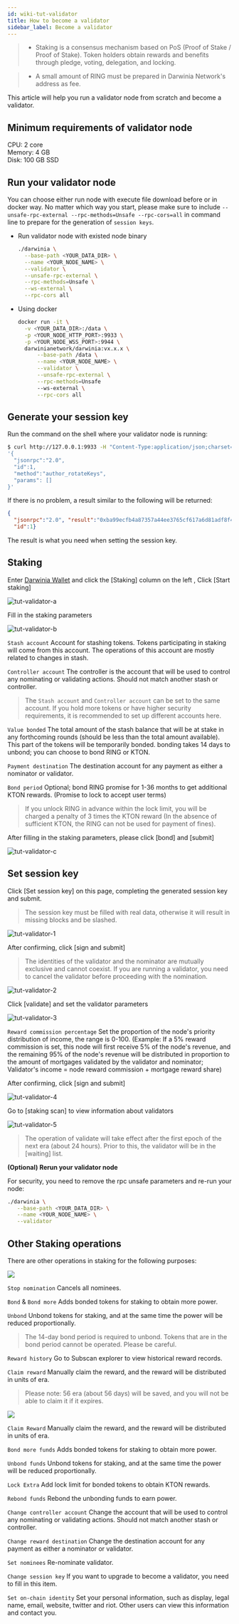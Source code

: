 ```yaml
---
id: wiki-tut-validator
title: How to become a validator
sidebar_label: Become a validator
---
```


> - Staking is a consensus mechanism based on PoS (Proof of Stake / Proof of Stake). Token holders obtain rewards and benefits through pledge, voting, delegation, and locking.

> - A small amount of RING must be prepared in Darwinia Network's address as fee.

This article will help you run a validator node from scratch and become a validator.

## Minimum requirements of validator node

CPU: 2 core  
Memory: 4 GB  
Disk: 100 GB SSD  

## Run your validator node

You can choose either run node with execute file download before or in docker way. No matter which way you start, please make sure 
to include `--unsafe-rpc-external --rpc-methods=Unsafe --rpc-cors=all` in command line to prepare for the generation of `session keys`.

- Run validator node with existed node binary

  ```sh
  ./darwinia \
    --base-path <YOUR_DATA_DIR> \
    --name <YOUR_NODE_NAME> \
    --validator \
    --unsafe-rpc-external \
    --rpc-methods=Unsafe \
    --ws-external \
    --rpc-cors all
  ```

- Using docker

  ```bash
  docker run -it \
    -v <YOUR_DATA_DIR>:/data \
    -p <YOUR_NODE_HTTP_PORT>:9933 \
    -p <YOUR_NODE_WSS_PORT>:9944 \
    darwinianetwork/darwinia:vx.x.x \
        --base-path /data \
        --name <YOUR_NODE_NAME> \
        --validator \
        --unsafe-rpc-external \
        --rpc-methods=Unsafe
        --ws-external \
        --rpc-cors all
    ```

## Generate your session key

Run the command on the shell where your validator node is running:

```sh
$ curl http://127.0.0.1:9933 -H "Content-Type:application/json;charset=utf-8" -d \
'{
  "jsonrpc":"2.0",
  "id":1,
  "method":"author_rotateKeys",
  "params": []
}'
```

If there is no problem, a result similar to the following will be returned:

```json
{
  "jsonrpc":"2.0", "result":"0xba99ecfb4a87357a44ee3765cf617a6d81adf8f43e522db52e348d2e9d45ccde12d53d562e14bb18523fbc3032b786f44b2b92340f4756386d4baec68bbfb882bbaccce1440c84d7f5b67c8ecb956345130d5dbd07adfeba3d9482f95d9dec6c68d085323e61590f850c38244dd2d2bc4055548d9edfd0471f47da7667c17fe8",
  "id":1}
```

The result is what you need when setting the session key.

## Staking

Enter [Darwinia Wallet](https://apps.darwinia.network) and click the [Staking] column on the left , Click [Start staking]

![tut-validator-a](assets/tut-validator-a.png)

Fill in the staking parameters

![tut-validator-b](assets/tut-validator-b.png)

`Stash account` Account for stashing tokens. Tokens participating in staking will come from this account. The operations of this account are mostly related to changes in stash.

`Controller account` The controller is the account that will be used to control any nominating or validating actions. Should not match another stash or controller.

> The `Stash account` and `Controller account` can be set to the same account. If you hold more tokens or have higher security requirements, it is recommended to set up different accounts here.

`Value bonded` The total amount of the stash balance that will be at stake in any forthcoming rounds (should be less than the total amount available).  This part of the tokens will be temporarily bonded. bonding takes 14 days to unbond; you can choose to bond RING or KTON.

`Payment destination` The destination account for any payment as either a nominator or validator.

`Bond period` Optional; bond RING promise for 1-36 months to get additional KTON rewards. (Promise to lock to accept user terms)

> If you unlock RING in advance within the lock limit, you will be charged a penalty of 3 times the KTON reward (In the absence of sufficient KTON, the RING can not be used for payment of fines).

After filling in the staking parameters, please click [bond] and [submit]

![tut-validator-c](assets/tut-validator-c.png)

## Set session key

Click [Set session key] on this page, completing the generated session key and submit. 

> The session key must be filled with real data, otherwise it will result in missing blocks and be slashed.

![tut-validator-1](assets/tut-validator-1.png)

After confirming, click [sign and submit] 

> The identities of the validator and the nominator are mutually exclusive and cannot coexist. If you are running a validator, you need to cancel the validator before proceeding with the nomination.

![tut-validator-2](assets/tut-validator-2.png)

Click [validate] and set the validator parameters

![tut-validator-3](assets/tut-validator-3.png)

`Reward commission percentage` Set the proportion of the node's priority distribution of income, the range is 0-100. (Example: If a 5% reward commission is set, this node will first receive 5% of the node's revenue, and the remaining 95% of the node's revenue will be distributed in proportion to the amount of mortgages validated by the validator and nominator; Validator's income = node reward commission + mortgage reward share)

After confirming, click [sign and submit]

![tut-validator-4](assets/tut-validator-4.png)

Go to [staking scan] to view information about validators

![tut-validator-5](assets/tut-validator-5.png)

> The operation of validate will take effect after the first epoch of the next era (about 24 hours). Prior to this, the validator will be in the [waiting] list.

**(Optional) Rerun your validator node**

For security, you need to remove the rpc unsafe parameters and re-run your node:

   ```bash
   ./darwinia \
      --base-path <YOUR_DATA_DIR> \
      --name <YOUR_NODE_NAME> \
      --validator
   ```

## Other Staking operations

There are other operations in staking for the following purposes:

![](assets/wiki-tut-validator-6-en.png)

`Stop nomination` Cancels all nominees.

`Bond` & `Bond more` Adds bonded tokens for staking to obtain more power.

`Unbond` Unbond tokens for staking, and at the same time the power will be reduced proportionally.

> The 14-day bond period is required to unbond. Tokens that are in the bond period cannot be operated. Please be careful.

`Reward history` Go to Subscan explorer to view historical reward records.

`Claim reward` Manually claim the reward, and the reward will be distributed in units of era.

> Please note: 56 era (about 56 days) will be saved, and you will not be able to claim it if it expires.

![](assets/wiki-tut-validator-7-en.png)

`Claim Reward` Manually claim the reward, and the reward will be distributed in units of era.

`Bond more funds` Adds bonded tokens for staking to obtain more power.

`Unbond funds` Unbond tokens for staking, and at the same time the power will be reduced proportionally. 

`Lock Extra` Add lock limit for bonded tokens to obtain KTON rewards.

`Rebond funds` Rebond the unbonding funds to earn power.

`Change controller account` Change the account  that will be used to control any nominating or validating actions. Should not match another stash or controller.

`Change reward destination` Change the destination account for any payment as either a nominator or validator.

`Set nominees` Re-nominate validator.

`Change session key` If you want to upgrade to become a validator, you need to fill in this item. 

`Set on-chain identity` Set your personal information, such as display, legal name, email, website, twitter and riot. Other users can view this information and contact you.

